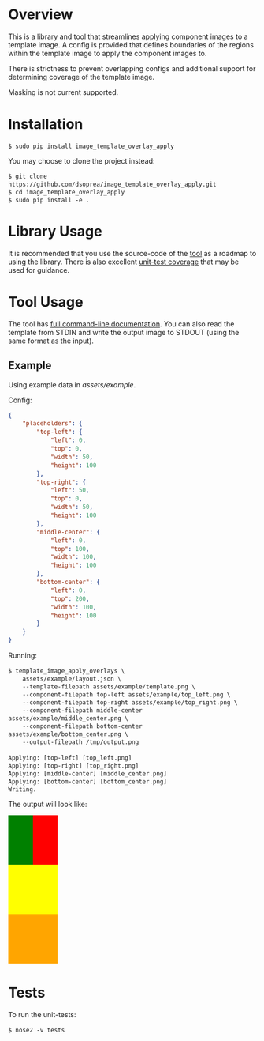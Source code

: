 # Overview

This is a library and tool that streamlines applying component images to a template image. A config is provided that defines boundaries of the regions within the template image to apply the component images to.

There is strictness to prevent overlapping configs and additional support for determining coverage of the template image.

Masking is not current supported.


# Installation

```
$ sudo pip install image_template_overlay_apply
```

You may choose to clone the project instead:

```
$ git clone https://github.com/dsoprea/image_template_overlay_apply.git
$ cd image_template_overlay_apply
$ sudo pip install -e .
```


# Library Usage

It is recommended that you use the source-code of the [tool](templatelayer/resources/scripts/template_image_apply_overlays) as a roadmap to using the library. There is also excellent [unit-test coverage](tests) that may be used for guidance.


# Tool Usage

The tool has [full command-line documentation](templatelayer/resources/scripts/template_image_apply_overlays). You can also read the template from STDIN and write the output image to STDOUT (using the same format as the input).


## Example

Using example data in *assets/example*.

Config:

```json
{
    "placeholders": {
        "top-left": {
            "left": 0,
            "top": 0,
            "width": 50,
            "height": 100
        },
        "top-right": {
            "left": 50,
            "top": 0,
            "width": 50,
            "height": 100
        },
        "middle-center": {
            "left": 0,
            "top": 100,
            "width": 100,
            "height": 100
        },
        "bottom-center": {
            "left": 0,
            "top": 200,
            "width": 100,
            "height": 100
        }
    }
}
```

Running:

```
$ template_image_apply_overlays \
    assets/example/layout.json \
    --template-filepath assets/example/template.png \
    --component-filepath top-left assets/example/top_left.png \
    --component-filepath top-right assets/example/top_right.png \
    --component-filepath middle-center assets/example/middle_center.png \
    --component-filepath bottom-center assets/example/bottom_center.png \
    --output-filepath /tmp/output.png

Applying: [top-left] [top_left.png]
Applying: [top-right] [top_right.png]
Applying: [middle-center] [middle_center.png]
Applying: [bottom-center] [bottom_center.png]
Writing.
```

The output will look like:

![example output](assets/example/output.png "Example Output")


# Tests

To run the unit-tests:

```
$ nose2 -v tests
```
